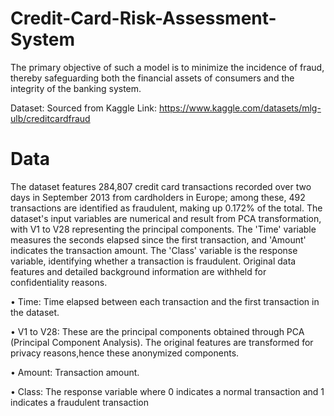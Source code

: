 # Credit-Card-Risk-Assessment-System

The primary objective of such a model is to minimize the incidence of fraud, thereby safeguarding both the financial assets of consumers
and the integrity of the banking system.


Dataset: Sourced from Kaggle
Link: https://www.kaggle.com/datasets/mlg-ulb/creditcardfraud

# Data
The dataset features 284,807 credit card transactions recorded over two days in September 2013 from cardholders in Europe; among these, 492 transactions are identified as fraudulent, making up 0.172% of the total. The dataset's input variables are numerical and result from PCA transformation, with V1 to V28 representing the principal components. The 'Time' variable measures the seconds elapsed since the first transaction, and 'Amount' indicates the transaction amount. The 'Class' variable is the response variable, identifying whether a transaction is fraudulent. Original data features and detailed background information are withheld for confidentiality reasons.

• Time: Time elapsed between each transaction and the first transaction in the dataset.

• V1 to V28: These are the principal components obtained through PCA (Principal Component Analysis). The original features are transformed for privacy reasons,hence these anonymized components.

• Amount: Transaction amount.

• Class: The response variable where 0 indicates a normal transaction and 1 indicates a fraudulent transaction
